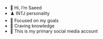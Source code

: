 - 👋 Hi, I’m Saeed
- ♟️ INTJ personality
- 🎯 Focused on my goals
- 🧠 Craving knowledge
- 🔗 This is my primary social media account

<!---
itzSaeed/itzSaeed is a ✨ special ✨ repository because its `README.md` (this file) appears on your GitHub profile.
You can click the Preview link to take a look at your changes.
--->
